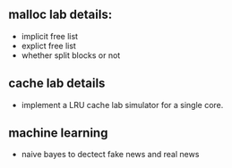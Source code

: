 ## malloc lab details:
* implicit free list
* explict free list
* whether split blocks or not

## cache lab details
* implement a LRU cache lab simulator for a single core.

## machine learning
* naive bayes to dectect fake news and real news

